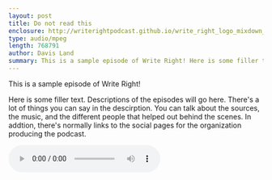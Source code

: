 ```yaml
---
layout: post
title: Do not read this
enclosure: http://writerightpodcast.github.io/write_right_logo_mixdown_v4.mp3
type: audio/mpeg
length: 768791
author: Davis Land
summary: This is a sample episode of Write Right! Here is some filler text. Descriptions of the episodes will go here. There's a lot of things you can say in the descirption. You can talk about the sources, the music, and the different people that helped out behind the scenes. In addtion, there's normally links to the social pages for the organization producing the podcast.
---
```


This is a sample episode of Write Right! 

Here is some filler text. Descriptions of the episodes will go here. There's a lot of things you can say in the descirption. You can talk about the sources, the music, and the different people that helped out behind the scenes. In addtion, there's normally links to the social pages for the organization producing the podcast.

<audio controls>
	<source src="http://writerightpodcast.github.io/write_right_logo_mixdown_v4.mp3" type="mpeg">
</audio>